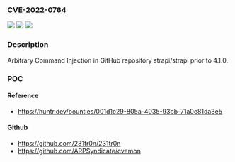 ### [CVE-2022-0764](https://cve.mitre.org/cgi-bin/cvename.cgi?name=CVE-2022-0764)
![](https://img.shields.io/static/v1?label=Product&message=strapi%2Fstrapi&color=blue)
![](https://img.shields.io/static/v1?label=Version&message=%3C%204.1.0%20&color=brighgreen)
![](https://img.shields.io/static/v1?label=Vulnerability&message=CWE-78%20Improper%20Neutralization%20of%20Special%20Elements%20used%20in%20an%20OS%20Command&color=brighgreen)

### Description

Arbitrary Command Injection in GitHub repository strapi/strapi prior to 4.1.0.

### POC

#### Reference
- https://huntr.dev/bounties/001d1c29-805a-4035-93bb-71a0e81da3e5

#### Github
- https://github.com/231tr0n/231tr0n
- https://github.com/ARPSyndicate/cvemon

